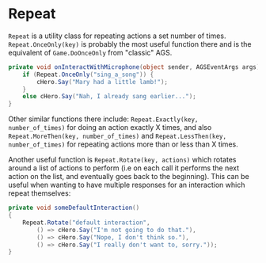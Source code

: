 # Repeat

`Repeat` is a utility class for repeating actions a set number of times. `Repeat.OnceOnly(key)` is probably the most useful function there and is the equivalent of `Game.DoOnceOnly` from "classic" AGS.

```csharp
private void onInteractWithMicrophone(object sender, AGSEventArgs args) {
    if (Repeat.OnceOnly("sing_a_song")) {
        cHero.Say("Mary had a little lamb!");
    }
    else cHero.Say("Nah, I already sang earlier...");
}
```

Other similar functions there include: `Repeat.Exactly(key, number_of_times)` for doing an action exactly X times, and also `Repeat.MoreThen(key, number_of_times)` and `Repeat.LessThen(key, number_of_times)` for repeating actions more than or less than X times.

Another useful function is `Repeat.Rotate(key, actions)` which rotates around a list of actions to perform (i.e on each call it performs the next action on the list, and eventually goes back to the beginning). This can be useful when wanting to have multiple responses for an interaction which repeat themselves:

```csharp
private void someDefaultInteraction()
{
    Repeat.Rotate("default interaction",
        () => cHero.Say("I'm not going to do that."),
        () => cHero.Say("Nope, I don't think so."),
        () => cHero.Say("I really don't want to, sorry."));
}
```